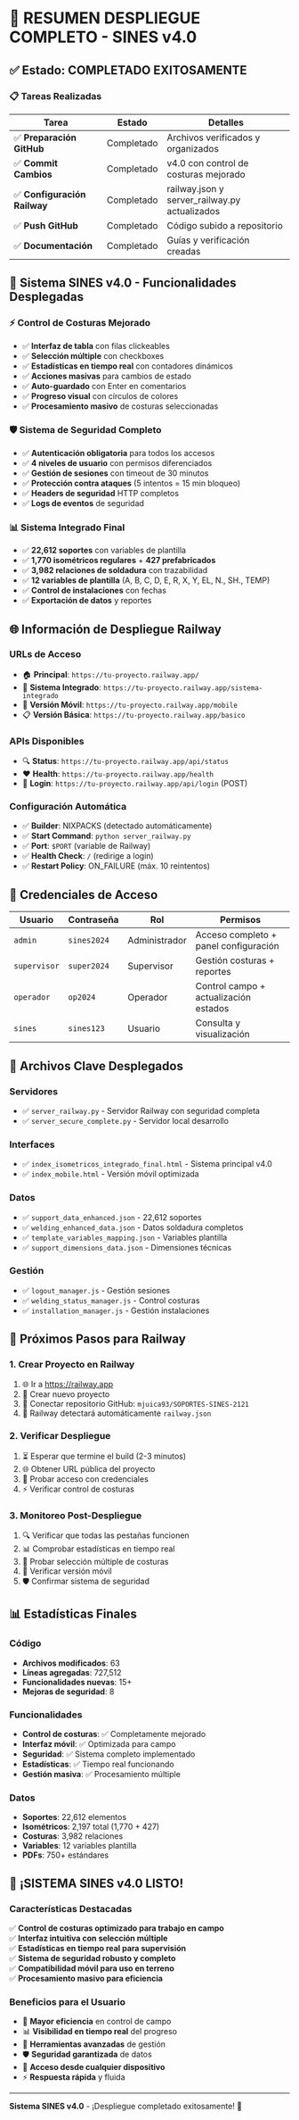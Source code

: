 # 🎉 RESUMEN DESPLIEGUE COMPLETO - SINES v4.0

## ✅ **Estado: COMPLETADO EXITOSAMENTE**

### 📋 **Tareas Realizadas**

| Tarea | Estado | Detalles |
|-------|--------|----------|
| ✅ **Preparación GitHub** | Completado | Archivos verificados y organizados |
| ✅ **Commit Cambios** | Completado | v4.0 con control de costuras mejorado |
| ✅ **Configuración Railway** | Completado | railway.json y server_railway.py actualizados |
| ✅ **Push GitHub** | Completado | Código subido a repositorio |
| ✅ **Documentación** | Completado | Guías y verificación creadas |

## 🚀 **Sistema SINES v4.0 - Funcionalidades Desplegadas**

### ⚡ **Control de Costuras Mejorado**
- ✅ **Interfaz de tabla** con filas clickeables
- ✅ **Selección múltiple** con checkboxes
- ✅ **Estadísticas en tiempo real** con contadores dinámicos
- ✅ **Acciones masivas** para cambios de estado
- ✅ **Auto-guardado** con Enter en comentarios
- ✅ **Progreso visual** con círculos de colores
- ✅ **Procesamiento masivo** de costuras seleccionadas

### 🛡️ **Sistema de Seguridad Completo**
- ✅ **Autenticación obligatoria** para todos los accesos
- ✅ **4 niveles de usuario** con permisos diferenciados
- ✅ **Gestión de sesiones** con timeout de 30 minutos
- ✅ **Protección contra ataques** (5 intentos = 15 min bloqueo)
- ✅ **Headers de seguridad** HTTP completos
- ✅ **Logs de eventos** de seguridad

### 📊 **Sistema Integrado Final**
- ✅ **22,612 soportes** con variables de plantilla
- ✅ **1,770 isométricos regulares** + **427 prefabricados**
- ✅ **3,982 relaciones de soldadura** con trazabilidad
- ✅ **12 variables de plantilla** (A, B, C, D, E, R, X, Y, EL, N., SH., TEMP)
- ✅ **Control de instalaciones** con fechas
- ✅ **Exportación de datos** y reportes

## 🌐 **Información de Despliegue Railway**

### **URLs de Acceso**
- 🏠 **Principal**: `https://tu-proyecto.railway.app/`
- 🔧 **Sistema Integrado**: `https://tu-proyecto.railway.app/sistema-integrado`
- 📱 **Versión Móvil**: `https://tu-proyecto.railway.app/mobile`
- 📋 **Versión Básica**: `https://tu-proyecto.railway.app/basico`

### **APIs Disponibles**
- 🔍 **Status**: `https://tu-proyecto.railway.app/api/status`
- ❤️ **Health**: `https://tu-proyecto.railway.app/health`
- 🔐 **Login**: `https://tu-proyecto.railway.app/api/login` (POST)

### **Configuración Automática**
- ✅ **Builder**: NIXPACKS (detectado automáticamente)
- ✅ **Start Command**: `python server_railway.py`
- ✅ **Port**: `$PORT` (variable de Railway)
- ✅ **Health Check**: `/` (redirige a login)
- ✅ **Restart Policy**: ON_FAILURE (máx. 10 reintentos)

## 🔐 **Credenciales de Acceso**

| Usuario | Contraseña | Rol | Permisos |
|---------|------------|-----|----------|
| `admin` | `sines2024` | Administrador | Acceso completo + panel configuración |
| `supervisor` | `super2024` | Supervisor | Gestión costuras + reportes |
| `operador` | `op2024` | Operador | Control campo + actualización estados |
| `sines` | `sines123` | Usuario | Consulta y visualización |

## 📂 **Archivos Clave Desplegados**

### **Servidores**
- ✅ `server_railway.py` - Servidor Railway con seguridad completa
- ✅ `server_secure_complete.py` - Servidor local desarrollo

### **Interfaces**
- ✅ `index_isometricos_integrado_final.html` - Sistema principal v4.0
- ✅ `index_mobile.html` - Versión móvil optimizada

### **Datos**
- ✅ `support_data_enhanced.json` - 22,612 soportes
- ✅ `welding_enhanced_data.json` - Datos soldadura completos
- ✅ `template_variables_mapping.json` - Variables plantilla
- ✅ `support_dimensions_data.json` - Dimensiones técnicas

### **Gestión**
- ✅ `logout_manager.js` - Gestión sesiones
- ✅ `welding_status_manager.js` - Control costuras
- ✅ `installation_manager.js` - Gestión instalaciones

## 🎯 **Próximos Pasos para Railway**

### **1. Crear Proyecto en Railway**
1. 🌐 Ir a https://railway.app
2. 🔗 Crear nuevo proyecto
3. 📂 Conectar repositorio GitHub: `mjuica93/SOPORTES-SINES-2121`
4. 🚀 Railway detectará automáticamente `railway.json`

### **2. Verificar Despliegue**
1. ⏳ Esperar que termine el build (2-3 minutos)
2. 🌐 Obtener URL pública del proyecto
3. 🔐 Probar acceso con credenciales
4. ⚡ Verificar control de costuras

### **3. Monitoreo Post-Despliegue**
1. 🔍 Verificar que todas las pestañas funcionen
2. 📊 Comprobar estadísticas en tiempo real
3. 🔧 Probar selección múltiple de costuras
4. 📱 Verificar versión móvil
5. 🛡️ Confirmar sistema de seguridad

## 📊 **Estadísticas Finales**

### **Código**
- **Archivos modificados**: 63
- **Líneas agregadas**: 727,512
- **Funcionalidades nuevas**: 15+
- **Mejoras de seguridad**: 8

### **Funcionalidades**
- **Control de costuras**: ✅ Completamente mejorado
- **Interfaz móvil**: ✅ Optimizada para campo
- **Seguridad**: ✅ Sistema completo implementado
- **Estadísticas**: ✅ Tiempo real funcionando
- **Gestión masiva**: ✅ Procesamiento múltiple

### **Datos**
- **Soportes**: 22,612 elementos
- **Isométricos**: 2,197 total (1,770 + 427)
- **Costuras**: 3,982 relaciones
- **Variables**: 12 variables plantilla
- **PDFs**: 750+ estándares

## 🎉 **¡SISTEMA SINES v4.0 LISTO!**

### **Características Destacadas**
✅ **Control de costuras optimizado para trabajo en campo**  
✅ **Interfaz intuitiva con selección múltiple**  
✅ **Estadísticas en tiempo real para supervisión**  
✅ **Sistema de seguridad robusto y completo**  
✅ **Compatibilidad móvil para uso en terreno**  
✅ **Procesamiento masivo para eficiencia**  

### **Beneficios para el Usuario**
- 🚀 **Mayor eficiencia** en control de campo
- 📊 **Visibilidad en tiempo real** del progreso
- 🔧 **Herramientas avanzadas** de gestión
- 🛡️ **Seguridad garantizada** de datos
- 📱 **Acceso desde cualquier dispositivo**
- ⚡ **Respuesta rápida** y fluida

---

**Sistema SINES v4.0** - ¡Despliegue completado exitosamente! 🎯 